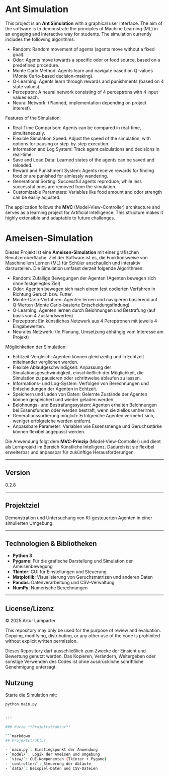 # Ant Simulation

This project is an **Ant Simulation** with a graphical user interface.
The aim of the software is to demonstrate the principles of Machine Learning (ML) in an engaging and interactive way for students. The simulation currently includes the following algorithms:

- Random: Random movement of agents (agents move without a fixed goal).
- Odor: Agents move towards a specific odor or food source, based on a predefined procedure.
- Monte Carlo Method: Agents learn and navigate based on Q-values (Monte Carlo-based decision-making).
- Q-Learning: Agents learn through rewards and punishments (based on 4 state values).
- Perceptron: A neural network consisting of 4 perceptrons with 4 input values each.
- Neural Network: (Planned, implementation depending on project interest).

Features of the Simulation:

- Real-Time Comparison: Agents can be compared in real-time, simultaneously.
- Flexible Simulation Speed: Adjust the speed of the simulation, with options for pausing or step-by-step execution.
- Information and Log System: Track agent calculations and decisions in real-time.
- Save and Load Data: Learned states of the agents can be saved and reloaded.
- Reward and Punishment System: Agents receive rewards for finding food or are punished for aimlessly wandering.
- Generational Sorting: Successful agents reproduce, while less successful ones are removed from the simulation.
- Customizable Parameters: Variables like food amount and odor strength can be easily adjusted.

The application follows the **MVC** (Model-View-Controller) architecture and serves as a learning project for Artificial Intelligence.
This structure makes it highly extensible and adaptable to future challenges.

# Ameisen-Simulation

Dieses Projekt ist eine **Ameisen-Simulation** mit einer grafischen Benutzeroberfläche. 
Ziel der Software ist es, die Funktionsweise von Maschinellem Lernen (ML) für Schüler anschaulich 
und interaktiv darzustellen. Die Simulation umfasst derzeit folgende Algorithmen:

- Random: Zufällige Bewegungen der Agenten (Agenten bewegen sich ohne festgelegtes Ziel)
- Odor: Agenten bewegen sich nach einem fest codierten Verfahren in Richtung Geruch bzw. Futter.
- Monte-Carlo-Verfahren: Agenten lernen und navigieren basierend auf Q-Werten (Monte Carlo-basierte Entscheidungsfindung)
- Q-Learning: Agenten lernen durch Belohnungen und Bestrafung (auf basis von 4 Zustandswerten)
- Perzeptron: Ein künstliches Netzwerk aus 4 Pereptronen mit jeweils 4 Eingabewerten.
- Neurales Netzwerk: (In Planung, Umsetzung abhängig vom Interesse am Projekt)

Möglichkeiten der Simulation:

- Echtzeit-Vergleich: Agenten können gleichzeitig und in Echtzeit miteinander verglichen werden.
- Flexible Ablaufgeschwindigkeit: Anpassung der Simulationsgeschwindigkeit, einschließlich der Möglichkeit, die Simulation zu pausieren oder schrittweise ablaufen zu lassen.
- Informations- und Log-System: Verfolgen von Berechnungen und Entscheidungen der Agenten in Echtzeit.
- Speichern und Laden von Daten: Gelernte Zustände der Agenten können gespeichert und wieder geladen werden.
- Belohnungs- und Bestrafungssystem: Agenten erhalten Belohnungen bei Essensfunden oder werden bestraft, wenn sie ziellos umherirren.
- Generationssortierung möglich: Erfolgreiche Agenten vermehrt sich, weniger erfolgreiche werden entfernt.
- Anpassbare Parameter: Variablen wie Essensmenge und Geruchsstärke können flexibel angepasst werden.

Die Anwendung folgt dem **MVC-Prinzip** (Model-View-Controller) und dient als Lernprojekt im Bereich Künstliche Intelligenz.
Dadurch ist sie flexibel erweiterbar und anpassbar für zukünftige Herausforderungen.

---

## Version

0.2.8

---

## Projektziel

Demonstration und Untersuchung von KI-gesteuerten Agenten in einer simulierten Umgebung.

---

## Technologien & Bibliotheken

- **Python 3**  
- **Pygame**: Für die grafische Darstellung und Simulation der Ameisenbewegung  
- **Tkinter**: GUI für Einstellungen und Steuerung  
- **Matplotlib**: Visualisierung von Geruchsmatrizen und anderen Daten  
- **Pandas**: Datenverarbeitung und CSV-Verwaltung  
- **NumPy**: Numerische Berechnungen  

---

## License/Lizenz

© 2025 Artur Lamparter

This repository may only be used for the purpose of review and evaluation.
Copying, modifying, distributing, or any other use of the code is prohibited without explicit written permission.

Dieses Repository darf ausschließlich zum Zwecke der Einsicht und Bewertung genutzt werden. Das Kopieren, Verändern, Weitergeben oder sonstige Verwenden des Codes ist ohne ausdrückliche schriftliche Genehmigung untersagt.


## Nutzung

Starte die Simulation mit:

```bash
python main.py


---

### Kurze **Projektstruktur**

```markdown
## Projektstruktur

- `main.py`: Einstiegspunkt der Anwendung  
- `model/`: Logik der Ameisen und Umgebung  
- `view/`: GUI-Komponenten (Tkinter + Pygame)  
- `controller/`: Steuerung der Abläufe  
- `data/`: Beispiel-Daten und CSV-Dateien  



